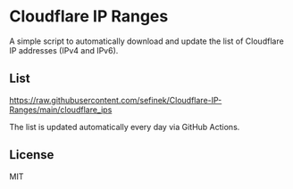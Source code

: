 # Cloudflare IP Ranges
A simple script to automatically download and update the list of Cloudflare IP addresses (IPv4 and IPv6).

## List
https://raw.githubusercontent.com/sefinek/Cloudflare-IP-Ranges/main/cloudflare_ips

The list is updated automatically every day via GitHub Actions.

## License
MIT